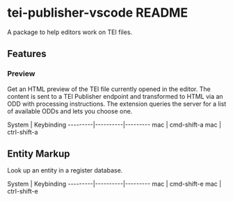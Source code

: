# tei-publisher-vscode README

A package to help editors work on TEI files.

## Features

### Preview

Get an HTML preview of the TEI file currently opened in the editor. The content is sent to a TEI Publisher endpoint and transformed to HTML via an ODD with processing instructions. The extension queries the server for a list of available ODDs and lets you choose one.

System | Keybinding
---------|----------|---------
 mac | cmd-shift-a
 mac | ctrl-shift-a

## Entity Markup

Look up an entity in a register database.

System | Keybinding
---------|----------|---------
 mac | cmd-shift-e
 mac | ctrl-shift-e